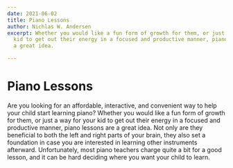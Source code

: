 ```yaml
---
date: 2021-06-02
title: Piano Lessons
author: Nichlas W. Andersen
excerpt: Whether you would like a fun form of growth for them, or just a way for your
  kid to get out their energy in a focused and productive manner, piano lessons are
  a great idea.

---
```

# Piano Lessons

Are you looking for an affordable, interactive, and convenient way to help your child start learning piano? Whether you would like a fun form of growth for them, or just a way for your kid to get out their energy in a focused and productive manner, piano lessons are a great idea. Not only are they beneficial to both the left and right parts of your brain, they also set a foundation in case you are interested in learning other instruments afterward.  Unfortunately, most piano teachers charge quite a bit for a good lesson, and it can be hard deciding where you want your child to learn.